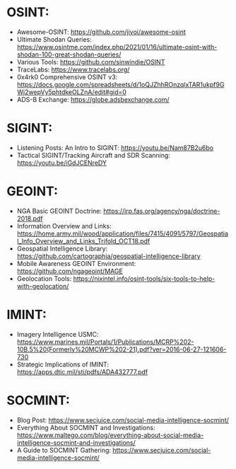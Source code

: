 # OSINT:
- Awesome-OSINT: https://github.com/jivoi/awesome-osint  
- Ultimate Shodan Queries: https://www.osintme.com/index.php/2021/01/16/ultimate-osint-with-shodan-100-great-shodan-queries/  
- Various Tools: https://github.com/sinwindie/OSINT
- TraceLabs: https://www.tracelabs.org/
- 0x4rk0 Comprehensive OSINT v3: https://docs.google.com/spreadsheets/d/1oQJZhhROnzqlxTAR1ukpf9GWj2wepVy5phtdkeOLZnA/edit#gid=0
- ADS-B Exchange: https://globe.adsbexchange.com/
# SIGINT:
- Listening Posts: An Intro to SIGINT: https://youtu.be/Nam87B2u6bo
- Tactical SIGINT/Tracking Aircraft and SDR Scanning: https://youtu.be/iGdJCENreDY

# GEOINT:
- NGA Basic GEOINT Doctrine: https://irp.fas.org/agency/nga/doctrine-2018.pdf  
- Information Overview and Links: https://home.army.mil/wood/application/files/7415/4091/5797/Geospatial_Info_Overview_and_Links_Trifold_OCT18.pdf  
- Geospatial Intelligence Library: https://github.com/cartographia/geospatial-intelligence-library  
- Mobile Awareness GEOINT Environment: https://github.com/ngageoint/MAGE
- Geolocation Tools: https://nixintel.info/osint-tools/six-tools-to-help-with-geolocation/

# IMINT:
- Imagery Intelligence USMC: https://www.marines.mil/Portals/1/Publications/MCRP%202-10B.5%20(Formerly%20MCWP%202-21).pdf?ver=2016-06-27-121606-730  
- Strategic Implications of IMINT: https://apps.dtic.mil/sti/pdfs/ADA432777.pdf

# SOCMINT:
- Blog Post: https://www.secjuice.com/social-media-intelligence-socmint/  
- Everything About SOCMINT and Investigations: https://www.maltego.com/blog/everything-about-social-media-intelligence-socmint-and-investigations/
- A Guide to SOCMINT Gathering: https://www.secjuice.com/social-media-intelligence-socmint/
